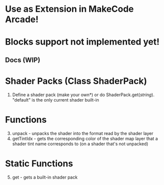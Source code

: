 # Use as Extension in MakeCode Arcade!

# Blocks support not implemented yet!

## Docs (WIP)

# Shader Packs (Class ShaderPack)

1. Define a shader pack (make your own*) or do ShaderPack.get(_string_).
"default" is the only current shader built-in
# Functions
3. unpack - unpacks the shader into the format read by the shader layer
4. getTintIdx - gets the corresponding color of the shader map layer that a shader tint name corresponds to (on a shader that's not unpacked)
# Static Functions
5. get - gets a built-in shader pack
